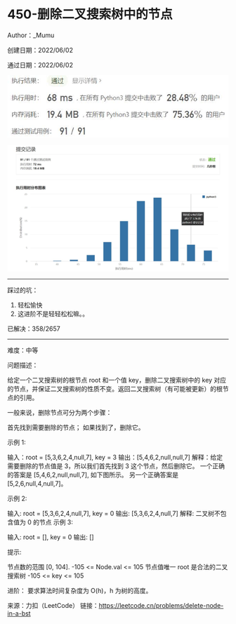 # 450-删除二叉搜索树中的节点

Author：_Mumu

创建日期：2022/06/02

通过日期：2022/06/02

![](./通过截图2.jpg)

![](./通过截图1.jpg)

*****

踩过的坑：

1. 轻松愉快
1. 这进阶不是轻轻松松嘛。。

已解决：358/2657

*****

难度：中等

问题描述：

给定一个二叉搜索树的根节点 root 和一个值 key，删除二叉搜索树中的 key 对应的节点，并保证二叉搜索树的性质不变。返回二叉搜索树（有可能被更新）的根节点的引用。

一般来说，删除节点可分为两个步骤：

首先找到需要删除的节点；
如果找到了，删除它。


示例 1:



输入：root = [5,3,6,2,4,null,7], key = 3
输出：[5,4,6,2,null,null,7]
解释：给定需要删除的节点值是 3，所以我们首先找到 3 这个节点，然后删除它。
一个正确的答案是 [5,4,6,2,null,null,7], 如下图所示。
另一个正确答案是 [5,2,6,null,4,null,7]。


示例 2:

输入: root = [5,3,6,2,4,null,7], key = 0
输出: [5,3,6,2,4,null,7]
解释: 二叉树不包含值为 0 的节点
示例 3:

输入: root = [], key = 0
输出: []


提示:

节点数的范围 [0, 104].
-105 <= Node.val <= 105
节点值唯一
root 是合法的二叉搜索树
-105 <= key <= 105


进阶： 要求算法时间复杂度为 O(h)，h 为树的高度。

来源：力扣（LeetCode）
链接：https://leetcode.cn/problems/delete-node-in-a-bst